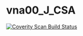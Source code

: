 # vna00_J_CSA
<a href="https://scan.coverity.com/projects/wendyzhang1121-vna00_j_csa">
  <img alt="Coverity Scan Build Status"
       src="https://scan.coverity.com/projects/9621/badge.svg"/>
</a>
